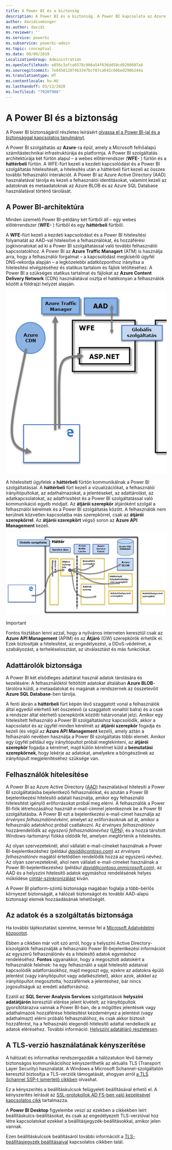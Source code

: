 ```yaml
---
title: A Power BI és a biztonság
description: A Power BI és a biztonság. A Power BI kapcsolata az Azure Active Directoryval és más Azure-szolgáltatásokkal. Ez a témakör egy részletesebb tanulmányra mutató hivatkozást is tartalmaz.
author: davidiseminger
ms.author: davidi
ms.reviewer: ''
ms.service: powerbi
ms.subservice: powerbi-admin
ms.topic: conceptual
ms.date: 09/09/2019
LocalizationGroup: Administration
ms.openlocfilehash: e856c3afca0578c906a54f636dd58cd9208607a8
ms.sourcegitcommit: 7e845812874b3347bcf87ca642c66bed298b244a
ms.translationtype: HT
ms.contentlocale: hu-HU
ms.lasthandoff: 03/13/2020
ms.locfileid: "79207988"
---
```

# <a name="power-bi-security"></a>A Power BI és a biztonság

A Power BI biztonságáról részletes leírásért [olvassa el a Power BI-jal és a biztonsággal kapcsolatos tanulmányt](whitepaper-powerbi-security.md).

A Power BI szolgáltatás az **Azure**-ra épül, amely a Microsoft felhőalapú számítástechnikai infrastruktúrája és platformja. A Power BI szolgáltatás architektúrája két fürtön alapul – a webes előtérrendszer (**WFE-** ) fürtön és a **háttérbeli** fürtön. A WFE-fürt kezeli a kezdeti kapcsolódást és a Power BI szolgáltatás hitelesítését, a hitelesítés után a háttérbeli fürt kezeli az összes további felhasználói interakciót. A Power BI az Azure Active Directory (AAD) használatával tárolja és kezeli a felhasználói identitásokat, valamint kezeli az adatoknak és metaadatoknak az Azure BLOB és az Azure SQL Database használatával történő tárolását.

## <a name="power-bi-architecture"></a>A Power BI-architektúra

Minden üzemelő Power BI-példány két fürtből áll – egy webes előtérrendszer (**WFE-** ) fürtből és egy **háttérbeli** fürtből.

A **WFE**-fürt kezeli a kezdeti kapcsolódást és a Power BI hitelesítési folyamatát az AAD-val hitelesítve a felhasználókat, és hozzáférési jogkivonatokat ad ki a Power BI szolgáltatással való további felhasználói kapcsolatokhoz. A Power BI az **Azure Traffic Managert** (ATM) is használja arra, hogy a felhasználói forgalmat – a kapcsolódást megkísérlő ügyfél DNS-rekordja alapján – a legközelebbi adatközponthoz irányítsa a hitelesítési elvégzéséhez és statikus tartalom és fájlok letöltéséhez. A Power BI a szükséges statikus tartalmat és fájlokat az **Azure Content Delivery Network** (CDN) használatával osztja el hatékonyan a felhasználók között a földrajzi helyzet alapján.

![](media/service-admin-power-bi-security/pbi_security_v2_wfe.png)

A hitelesített ügyfelek a **háttérbeli** fürtön kommunikálnak a Power BI szolgáltatással. A **háttérbeli** fürt kezeli a vizualizációkat, a felhasználói irányítópultokat, az adathalmazokat, a jelentéseket, az adattárolást, az adatkapcsolatokat, az adatfrissítést és a Power BI szolgáltatással való kommunikáció egyéb módjait. Az **átjárói szerepkör** átjáróként szolgál a felhasználói kérelmek és a Power BI szolgáltatás között. A felhasználók nem kerülnek közvetlen kapcsolatba más szerepkörrel, csak az **átjárói szerepkörrel**. Az **átjárói szerepkört** végső soron az **Azure API Management** kezeli.

![](media/service-admin-power-bi-security/pbi_security_v2_backend_updated.png)

> [!IMPORTANT]
> Fontos tisztában lenni azzal, hogy a nyilvános interneten keresztül csak az **Azure API Management** (APIM) és az **Átjáró** (GW) szerepkörök érhetők el. Ezek biztosítják a hitelesítést, az engedélyezést, a DDoS-védelmet, a szabályozást, a terheléselosztást, az útválasztást és más funkciókat.

## <a name="data-storage-security"></a>Adattárolók biztonsága

A Power BI két elsődleges adattárat használ adatok tárolására és kezelésére: A felhasználóktól feltöltött adatokat általában **Azure BLOB**-tárolóra küldi, a metaadatokat és magának a rendszernek az összetevőit **Azure SQL Database**-ben tárolja.

A fenti ábrán a **háttérbeli** fürt képén lévő szaggatott vonal a felhasználók által egyedül elérhető két összetevő (a szaggatott vonaltól balra) és a csak a rendszer által elérhető szerepkörök közötti határvonalat jelzi. Amikor egy hitelesített felhasználó a Power BI szolgáltatáshoz kapcsolódik, akkor a kapcsolatot és az ügyfél minden kérelmét az **átjárói szerepkör** fogadja és kezeli (és végül az **Azure API Management** kezeli), amely aztán a felhasználó nevében használja a Power BI szolgáltatás többi elemét. Amikor egy ügyfél például egy irányítópultot próbál megtekinteni, az **átjárói szerepkör** fogadja a kérelmet, majd külön kérelmet küld a **bemutatási szerepkörnek**, hogy lekérje az adatokat, amelyekre a böngészőnek az irányítópult megjelenítéséhez szüksége van.

## <a name="user-authentication"></a>Felhasználók hitelesítése

A Power BI az Azure Active Directory ([AAD](https://azure.microsoft.com/services/active-directory/)) használatával hitelesíti a Power BI szolgáltatásba bejelentkező felhasználókat, és azután a Power BI bejelentkezési hitelesítő adatait használja, amikor egy felhasználó hitelesítést igénylő erőforrásokat próbál meg elérni. A felhasználók a Power BI-fiók létrehozásához használt e-mail-címmel jelentkeznek be a Power BI szolgáltatásba. A Power BI ezt a bejelentkezési e-mail-címet használja az *érvényes felhasználónévként*, amelyet az erőforrásoknak ad át, amikor a felhasználó adatokhoz próbál csatlakozni. Az *érvényes felhasználónév* hozzárendelődik az *egyszerű felhasználónévhez* ([UPN](https://msdn.microsoft.com/library/windows/desktop/aa380525\(v=vs.85\).aspx)), és a hozzá társított Windows-tartományi fiókká oldódik fel, amelyen megtörténik a hitelesítés.

Az olyan szervezeteknél, ahol vállalati e-mail-címeket használnak a Power BI-bejelentkezéshez (például <em>david@contoso.com</em>) az *érvényes felhasználónév* magától értetődően rendelődik hozzá az egyszerű névhez. Az olyan szervezeteknél, ahol nem vállalati e-mail-címeket használnak a Power BI-bejelentkezéshez (például <em>david@contoso.onmicrosoft.com</em>), az AAD és a helyszíni hitelesítő adatok egymáshoz rendelésének helyes működése [címtár-szinkronizálást](https://technet.microsoft.com/library/jj573653.aspx) kíván.

A Power BI platform-szintű biztonsága magában foglalja a több-bérlős környezet biztonságát, a hálózati biztonságot és további AAD-alapú biztonsági elemek hozzáadásának lehetőségét.

## <a name="data-and-service-security"></a>Az adatok és a szolgáltatás biztonsága

Ha további tájékoztatást szeretne, keresse fel a [Microsoft Adatvédelmi központot](https://www.microsoft.com/trustcenter).

Ebben a cikkben már volt szó arról, hogy a helyszíni Active Directory-kiszolgálók felhasználják a felhasználó Power BI-bejelentkezési információit az egyszerű felhasználónév és a hitelesítő adatok egymáshoz rendeléséhez. **Fontos** ugyanakkor, hogy a megosztott adatokért a felhasználók felelnek: ha egy felhasználó a saját hitelesítő adataival kapcsolódik adatforrásokhoz, majd megoszt egy, ezekre az adatokra épülő jelentést (vagy irányítópultot vagy adatkészletet), akkor azok, akikkel az irányítópultot megosztotta, hozzáférnek a jelentéshez, bár nincs jogosultságuk az eredeti adatforráshoz.

Ezalól az **SQL Server Analysis Services** szolgáltatások **helyszíni adatátjárón** keresztüli elérése jelent kivételt; az irányítópultok gyorsítótárazva vannak a Power BI-ban, de a mögöttes jelentések vagy adathalmazok hozzáférése hitelesítést kezdeményez a jelentést (vagy adathalmazt) elérni próbáló felhasználóhoz, és csak akkor biztosít hozzáférést, ha a felhasználó elegendő hitelesítő adattal rendelkezik az adatok eléréséhez. További információ: [Helyszíni adatátjáró részletesen](service-gateway-onprem-indepth.md).

## <a name="enforcing-tls-version-usage"></a>A TLS-verzió használatának kényszerítése

A hálózati és informatikai rendszergazdák a hálózatukon lévő bármely biztonságos kommunikációhoz kényszeríthetik az aktuális TLS (Transport Layer Security) használatát. A Windows a Microsoft Schannel-szolgáltatón keresztül biztosítja a TLS-verziók támogatását, ahogyan arról [a TLS Schannel SSP-t ismertető cikkben](https://docs.microsoft.com/windows/desktop/SecAuthN/protocols-in-tls-ssl--schannel-ssp-) olvashat.

Ez a kényszerítés a beállításkulcsok felügyeleti beállításával érhető el. A kényszerítés leírását az [SSL-protokollok AD FS-ben való kezelésével kapcsolatos cikk](https://docs.microsoft.com/windows-server/identity/ad-fs/operations/manage-ssl-protocols-in-ad-fs) tartalmazza. 

A **Power BI Desktop** figyelembe veszi az ezekben a cikkekben leírt beállításkulcs-beállításokat, és csak az engedélyezett TLS-verzióval hoz létre kapcsolatokat ezekkel a beállításjegyzék-beállításokkal, amikor jelen vannak.

Ezen beállításkulcsok beállításáról további információt a [TLS-beállításjegyzék beállításaival](https://docs.microsoft.com/windows-server/security/tls/tls-registry-settings) kapcsolatos cikkben talál.
